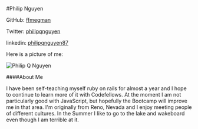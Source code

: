 #Philip Nguyen

GitHub: [ffmegman](http://github.com/ffmegaman)

Twitter: [philipqnguyen](http://twitter.com/philipqnguyen)

linkedin: [philipqnguyen87](http://www.linkedin.com/in/philipqnguyen87)

Here is a picture of me:

![Philip Q Nguyen](http://i6.photobucket.com/albums/y242/ffmegaman/philip_in_mino.jpg)

####About Me

I have been self-teaching myself ruby on rails for almost a year and I hope to continue to learn more of it with Codefellows. At the moment I am not particularly good with JavaScript, but hopefully the Bootcamp will improve me in that area. I'm originally from Reno, Nevada and I enjoy meeting people of different cultures. In the Summer I like to go to the lake and wakeboard even though I am terrible at it. 